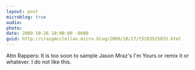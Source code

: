 ```yaml
---
layout: post
microblog: true
audio: 
photo: 
date: 2009-10-26 18:00:00 -0600
guid: http://craigmcclellan.micro.blog/2009/10/27/t5203515033.html
---
```

Attn Rappers: It is too soon to sample Jason Mraz's I'm Yours or remix it or whatever. I do not like this.
